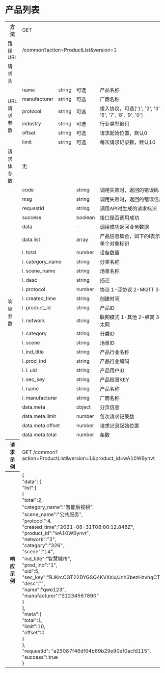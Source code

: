 # 产品列表

<table>
<tr><th>方法</th><td colspan="4">GET</th></tr>
<tr><td>路径URI</td><td colspan="4">/common?action=ProductList&version=1</td></tr>
<tr><td>请求头</td><td colspan="4"></td></tr>

<tr><td rowspan="6">URL请求参数</td><td>name</td><td>string</td><td>可选</td><td>产品名称</td></td>
<tr><td>manufacturer</td><td>string</td><td>可选</td><td>厂商名称</td></tr>
<tr><td>protocol</td><td>string</td><td>可选</td><td>接入协议，可选['1', '2', '3', '4', '5', '6', '7', '8', '9', '0']</td></tr>
<tr><td>industry</td><td>string</td><td>可选</td><td>行业类型编码</td></tr>
<tr><td>offset</td><td>string</td><td>可选</td><td>请求起始位置，默认0</td></tr>
<tr><td>limit</td><td>string</td><td>可选</td><td>每次请求记录数，默认10</td></tr>
<tr><td>请求体参数</td><td colspan="4">无</td></tr>

<tr><td rowspan="26">响应参数</td><td colspan="2">code</td><td>string</td><td>调用失败时，返回的错误码</td></tr>
<tr><td colspan="2">msg</td><td>string</td><td>调用失败时，返回的错误信息</td></tr>
<tr><td colspan="2">requestId</td><td>string</td><td>调用API时生成的请求标识</td></tr>
<tr><td colspan="2">success</td><td>boolean</td><td>接口是否调用成功</td></tr>
<tr><td colspan="2">data</td><td>-</td><td>调用成功返回业务数据</td></tr>
<tr><td colspan="2">data.list</td><td>array</td><td>产品信息集合，如下的l表示 list 数组的单个对象标识</td></tr>
<tr><td colspan="2">l. total</td><td>number</td><td>设备数量</td></tr>
<tr><td colspan="2">l. category_name</td><td>string</td><td>分类名称</td></tr>
<tr><td colspan="2">l. scene_name</td><td>string</td><td>场景名称</td></tr>
<tr><td colspan="2">l. desc</td><td>string</td><td>描述</td></tr>
<tr><td colspan="2">l. protocol</td><td>number</td><td>协议 1-泛协议 2-MQTT 3-CoAP</td></tr>
<tr><td colspan="2">l. created_time</td><td>string</td><td>创建时间</td></tr>
<tr><td colspan="2">l. product_id</td><td>string</td><td>产品ID</td></tr>
<tr><td colspan="2">l. network</td><td>string</td><td>联网模式 1-其他 2-蜂窝 3-wifi 4-以太网</td></tr>
<tr><td colspan="2">l. category</td><td>string</td><td>分类ID</td></tr>
<tr><td colspan="2">l. scene</td><td>string</td><td>场景ID</td></tr>
<tr><td colspan="2">l. ind_title</td><td>string</td><td>产品行业名称</td></tr>
<tr><td colspan="2">l. prod_ind</td><td>string</td><td>产品行业编码</td></tr>
<tr><td colspan="2">l. l. uid</td><td>string</td><td>产品用户ID</td></tr>
<tr><td colspan="2">l. sec_key</td><td>string</td><td>产品权限KEY</td></tr>
<tr><td colspan="2">l. name</td><td>string</td><td>产品名称</td></tr>
<tr><td colspan="2">l. manufacturer</td><td>string</td><td>厂商名称</td></tr>
<tr><td colspan="2">data.meta</td><td>object</td><td>分页信息</td></tr>
<tr><td colspan="2">data.meta.limit</td><td>number</td><td>每次请求记录数</td></tr>
<tr><td colspan="2">data.meta.offset</td><td>number</td><td>请求记录起始位置</td></tr>
<tr><td colspan="2">data.meta.total</td><td>number</td><td>条数</td></tr>

<tr><th>请求示例</th><td colspan="4">GET /common?action=ProductList&version=1&product_id=wA10WBynvt</th></tr>
<tr><th>响应示例</th><td colspan="4">
{<br>
    "data": {<br>
         "list":[<br>
            {<br>
                "total":2,<br>
                "category_name":"智能后视镜",<br>
                "scene_name":"公共服务",<br>
                "protocol":4,<br>
                "created_time":"2021-08-31T08:00:12.846Z",<br>
                "product_id":"wA10WBynvt",<br>
                "network":"3",<br>
                "category":"326",<br>
                "scene":"14",<br>
                "ind_title":"智慧城市",<br>
                "prod_ind":"1",<br>
                "uid":5,<br>
                "sec_key":"RJKrcCGT22DYGSQ4KVXslu/Jnh3bezHzvhqCTFMk05Q=",<br>
                "desc":"",<br>
                "name":"qwe123",<br>
                "manufacturer":"S1234567890"<br>
            }<br>
        ],<br>
        "meta":{<br>
            "total":1,<br>
            "limit":10,<br>
            "offset":0<br>
        }<br>
 },<br>
    "requestId": "a25087f46df04b69b29e90ef0acfd115",<br> 
    "success": true<br>
}<br>
</th></tr>
</table>